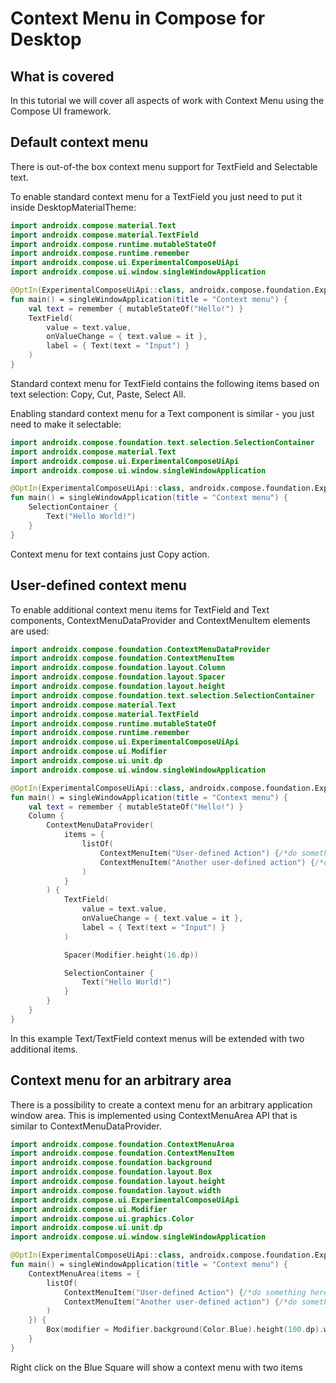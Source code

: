 # Context Menu in Compose for Desktop

## What is covered

In this tutorial we will cover all aspects of work with Context Menu
using the Compose UI framework.

## Default context menu 
There is out-of-the box context menu support for TextField and Selectable text. 

To enable standard context menu for a TextField you just need to put it inside DesktopMaterialTheme:

```kotlin
import androidx.compose.material.Text
import androidx.compose.material.TextField
import androidx.compose.runtime.mutableStateOf
import androidx.compose.runtime.remember
import androidx.compose.ui.ExperimentalComposeUiApi
import androidx.compose.ui.window.singleWindowApplication

@OptIn(ExperimentalComposeUiApi::class, androidx.compose.foundation.ExperimentalFoundationApi::class)
fun main() = singleWindowApplication(title = "Context menu") {
    val text = remember { mutableStateOf("Hello!") }
    TextField(
        value = text.value,
        onValueChange = { text.value = it },
        label = { Text(text = "Input") }
    )
}
```

Standard context menu for TextField contains the following items based on text selection: Copy, Cut, Paste, Select All.

Enabling standard context menu for a Text component is similar - you just need to make it selectable: 

```kotlin
import androidx.compose.foundation.text.selection.SelectionContainer
import androidx.compose.material.Text
import androidx.compose.ui.ExperimentalComposeUiApi
import androidx.compose.ui.window.singleWindowApplication

@OptIn(ExperimentalComposeUiApi::class, androidx.compose.foundation.ExperimentalFoundationApi::class)
fun main() = singleWindowApplication(title = "Context menu") {
    SelectionContainer {
        Text("Hello World!")
    }
}
```
Context menu for text contains just Copy action.

## User-defined context menu
To enable additional context menu items for TextField and Text components, ContextMenuDataProvider and ContextMenuItem elements are used:

```kotlin
import androidx.compose.foundation.ContextMenuDataProvider
import androidx.compose.foundation.ContextMenuItem
import androidx.compose.foundation.layout.Column
import androidx.compose.foundation.layout.Spacer
import androidx.compose.foundation.layout.height
import androidx.compose.foundation.text.selection.SelectionContainer
import androidx.compose.material.Text
import androidx.compose.material.TextField
import androidx.compose.runtime.mutableStateOf
import androidx.compose.runtime.remember
import androidx.compose.ui.ExperimentalComposeUiApi
import androidx.compose.ui.Modifier
import androidx.compose.ui.unit.dp
import androidx.compose.ui.window.singleWindowApplication

@OptIn(ExperimentalComposeUiApi::class, androidx.compose.foundation.ExperimentalFoundationApi::class)
fun main() = singleWindowApplication(title = "Context menu") {
    val text = remember { mutableStateOf("Hello!") }
    Column {
        ContextMenuDataProvider(
            items = {
                listOf(
                    ContextMenuItem("User-defined Action") {/*do something here*/ },
                    ContextMenuItem("Another user-defined action") {/*do something else*/ }
                )
            }
        ) {
            TextField(
                value = text.value,
                onValueChange = { text.value = it },
                label = { Text(text = "Input") }
            )

            Spacer(Modifier.height(16.dp))

            SelectionContainer {
                Text("Hello World!")
            }
        }
    }
}
```
In this example Text/TextField context menus will be extended with two additional items. 

## Context menu for an arbitrary area
There is a possibility to create a context menu for an arbitrary application window area. This is implemented using ContextMenuArea API that is 
similar to ContextMenuDataProvider. 
```kotlin
import androidx.compose.foundation.ContextMenuArea
import androidx.compose.foundation.ContextMenuItem
import androidx.compose.foundation.background
import androidx.compose.foundation.layout.Box
import androidx.compose.foundation.layout.height
import androidx.compose.foundation.layout.width
import androidx.compose.ui.ExperimentalComposeUiApi
import androidx.compose.ui.Modifier
import androidx.compose.ui.graphics.Color
import androidx.compose.ui.unit.dp
import androidx.compose.ui.window.singleWindowApplication

@OptIn(ExperimentalComposeUiApi::class, androidx.compose.foundation.ExperimentalFoundationApi::class)
fun main() = singleWindowApplication(title = "Context menu") {
    ContextMenuArea(items = {
        listOf(
            ContextMenuItem("User-defined Action") {/*do something here*/},
            ContextMenuItem("Another user-defined action") {/*do something else*/}
        )
    }) {
        Box(modifier = Modifier.background(Color.Blue).height(100.dp).width(100.dp))
    }
}
```
Right click on the Blue Square will show a context menu with two items
